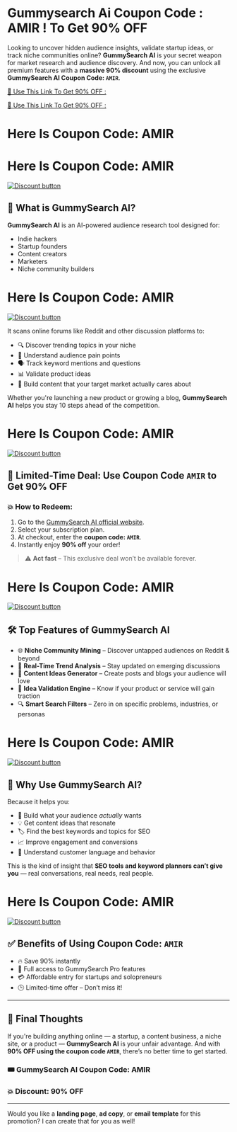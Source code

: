 # Gummysearch Ai Coupon Code : AMIR ! To Get  90% OFF



Looking to uncover hidden audience insights, validate startup ideas, or track niche communities online? **GummySearch AI** is your secret weapon for market research and audience discovery. And now, you can unlock all premium features with a **massive 90% discount** using the exclusive **GummySearch AI Coupon Code: `AMIR`**.


[🎁 Use This Link To Get 90% OFF :
](https://gummysearch.com/?via=amir)

[🎁 Use This Link To Get 90% OFF :
](https://gummysearch.com/?via=amir)


# Here Is Coupon Code: AMIR
# Here Is Coupon Code: AMIR
[![Discount button](https://github.com/user-attachments/assets/bfc14734-1405-476a-bfde-2084c572575e)](https://gummysearch.com/?via=amir
)

## 🧠 What is GummySearch AI?

**GummySearch AI** is an AI-powered audience research tool designed for:

* Indie hackers
* Startup founders
* Content creators
* Marketers
* Niche community builders

# Here Is Coupon Code: AMIR
[![Discount button](https://github.com/user-attachments/assets/bfc14734-1405-476a-bfde-2084c572575e)](https://gummysearch.com/?via=amir
)

It scans online forums like Reddit and other discussion platforms to:

* 🔍 Discover trending topics in your niche
* 🧠 Understand audience pain points
* 🗣️ Track keyword mentions and questions
* 📊 Validate product ideas
* 🎯 Build content that your target market actually cares about

Whether you're launching a new product or growing a blog, **GummySearch AI** helps you stay 10 steps ahead of the competition.


# Here Is Coupon Code: AMIR
[![Discount button](https://github.com/user-attachments/assets/bfc14734-1405-476a-bfde-2084c572575e)](https://gummysearch.com/?via=amir
)


## 💸 Limited-Time Deal: Use Coupon Code **`AMIR`** to Get 90% OFF

### 💥 How to Redeem:

1. Go to the [GummySearch AI official website](https://www.gummysearch.ai).
2. Select your subscription plan.
3. At checkout, enter the **coupon code: `AMIR`**.
4. Instantly enjoy **90% off** your order!

> ⚠️ **Act fast** – This exclusive deal won’t be available forever.

# Here Is Coupon Code: AMIR
[![Discount button](https://github.com/user-attachments/assets/bfc14734-1405-476a-bfde-2084c572575e)](https://gummysearch.com/?via=amir
)

## 🛠️ Top Features of GummySearch AI

* 🌐 **Niche Community Mining** – Discover untapped audiences on Reddit & beyond
* 📅 **Real-Time Trend Analysis** – Stay updated on emerging discussions
* 📝 **Content Ideas Generator** – Create posts and blogs your audience will love
* 🧩 **Idea Validation Engine** – Know if your product or service will gain traction
* 🔍 **Smart Search Filters** – Zero in on specific problems, industries, or personas

# Here Is Coupon Code: AMIR
[![Discount button](https://github.com/user-attachments/assets/bfc14734-1405-476a-bfde-2084c572575e)](https://gummysearch.com/?via=amir
)
## 🎯 Why Use GummySearch AI?

Because it helps you:

* 🚀 Build what your audience *actually* wants
* 💡 Get content ideas that resonate
* 🏷️ Find the best keywords and topics for SEO
* 📈 Improve engagement and conversions
* 💬 Understand customer language and behavior

This is the kind of insight that **SEO tools and keyword planners can’t give you** — real conversations, real needs, real people.

# Here Is Coupon Code: AMIR
[![Discount button](https://github.com/user-attachments/assets/bfc14734-1405-476a-bfde-2084c572575e)](https://gummysearch.com/?via=amir
)

## ✅ Benefits of Using Coupon Code: **`AMIR`**

* 🔥 Save 90% instantly
* 🎁 Full access to GummySearch Pro features
* 💳 Affordable entry for startups and solopreneurs
* 🕒 Limited-time offer – Don’t miss it!

---

## 📌 Final Thoughts

If you're building anything online — a startup, a content business, a niche site, or a product — **GummySearch AI** is your unfair advantage. And with **90% OFF using the coupon code `AMIR`**, there’s no better time to get started.

### 🎟️ GummySearch AI Coupon Code: **AMIR**

### 💥 Discount: **90% OFF**



---

Would you like a **landing page**, **ad copy**, or **email template** for this promotion? I can create that for you as well!

